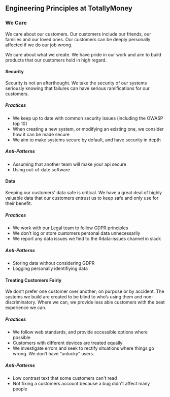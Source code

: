 ## Engineering Principles at TotallyMoney

### We Care

We care about our customers. Our customers include our friends, our families and our loved ones. Our customers can be deeply personally affected if we do our job wrong.

We care about what we create. We have pride in our work and aim to build products that our customers hold in high regard.

#### Security

Security is not an afterthought.  We take the security of our systems seriously knowing that failures can have serious ramifications for our customers.

##### Practices

* We keep up to date with common security issues (including the OWASP top 10)
* When creating a new system, or modifying an existing one, we consider how it can be made secure
* We aim to make systems secure by default, and have security in depth

##### Anti-Patterns

* Assuming that another team will make your api secure
* Using out-of-date software

#### Data

Keeping our customers' data safe is critical. We have a great deal of highly valuable data that our customers entrust us to keep safe and only use for their benefit.

##### Practices

* We work with our Legal team to follow GDPR principles
* We don’t log or store customers personal data unnecessarily
* We report any data issues we find to the #data-issues channel in slack

##### Anti-Patterns

* Storing data without considering GDPR
* Logging personally identifiying data 

#### Treating Customers Fairly

We don’t prefer one customer over another; on purpose or by accident. The systems we build are created to be blind to who’s using them and non-discriminatory. Where we can, we provide less able customers with the best experience we can.

##### Practices

* We follow web standards, and provide accessible options where possible
* Customers with different devices are treated equally 
* We investigate errors and seek to rectify situations where things go wrong. We don’t have “unlucky” users.

##### Anti-Patterns

* Low contrast text that some customers can't read
* Not fixing a customers account because a bug didn't affect many people